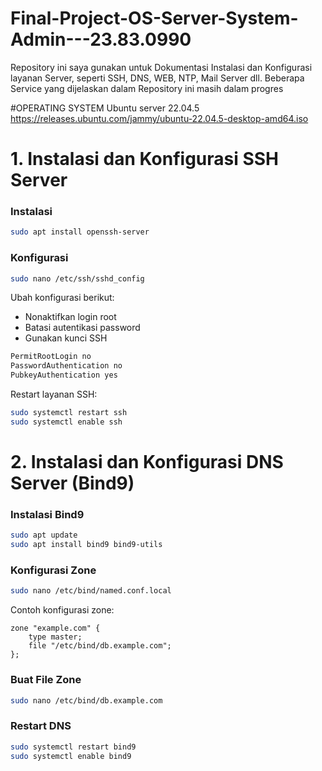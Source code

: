 # Final-Project-OS-Server-System-Admin---23.83.0990

Repository ini saya gunakan untuk Dokumentasi Instalasi dan Konfigurasi layanan Server, seperti SSH, DNS, WEB, NTP, Mail Server dll. Beberapa Service yang dijelaskan dalam Repository ini masih dalam progres

#OPERATING SYSTEM
Ubuntu server 22.04.5 https://releases.ubuntu.com/jammy/ubuntu-22.04.5-desktop-amd64.iso

# 1. Instalasi dan Konfigurasi SSH Server

### Instalasi
```bash
sudo apt install openssh-server
```
### Konfigurasi 
```bash
sudo nano /etc/ssh/sshd_config
```

Ubah konfigurasi berikut:
- Nonaktifkan login root
- Batasi autentikasi password
- Gunakan kunci SSH

```bash
PermitRootLogin no
PasswordAuthentication no
PubkeyAuthentication yes
```

Restart layanan SSH:
```bash
sudo systemctl restart ssh
sudo systemctl enable ssh
```
# 2. Instalasi dan Konfigurasi DNS Server (Bind9)

### Instalasi Bind9
```bash
sudo apt update
sudo apt install bind9 bind9-utils
```

### Konfigurasi Zone
```bash
sudo nano /etc/bind/named.conf.local
```

Contoh konfigurasi zone:
```
zone "example.com" {
    type master;
    file "/etc/bind/db.example.com";
};
```

### Buat File Zone
```bash
sudo nano /etc/bind/db.example.com
```

### Restart DNS
```bash
sudo systemctl restart bind9
sudo systemctl enable bind9
```
